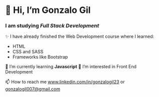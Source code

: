 <h1> 👋 Hi, I’m Gonzalo Gil </h1>

<h3> I am studying <em> Full Stack Development</em> </h3>

✨ I have already finished the Web Development course where I learned:
      <ul>
      <li>HTML</li>
      <li>CSS and SASS</li>
      <li>Frameworks like Bootstrap</li>
      </ul>
      
🌱 I’m currently learning <strong> Javascript</strong>
👀 I’m interested in Front End Development

 📫 How to reach me www.linkedin.com/in/gonzalogil23 or
      gonzalogil007@gmail.com 

<!---
gonzalogil23/gonzalogil23 is a ✨ special ✨ repository because its `README.md` (this file) appears on your GitHub profile.
You can click the Preview link to take a look at your changes.
--->
